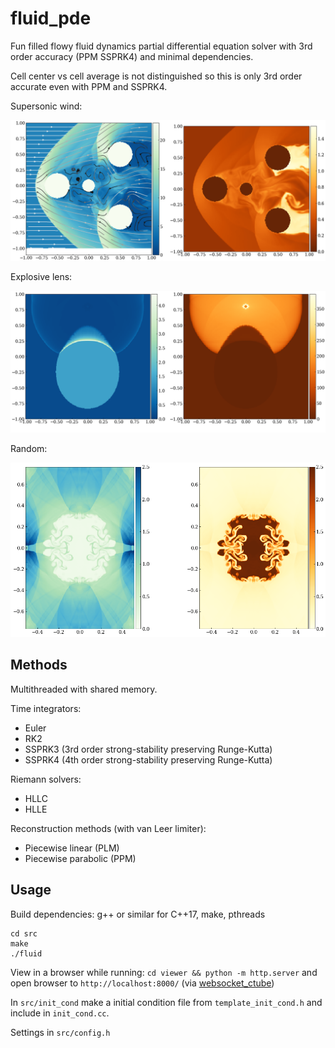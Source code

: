 # fluid_pde
Fun filled flowy fluid dynamics partial differential equation solver with 3rd
order accuracy (PPM SSPRK4) and minimal dependencies.

Cell center vs cell average is not distinguished so this is only 3rd order
accurate even with PPM and SSPRK4.

Supersonic wind:

![supersonic_wind](supersonic.png)


Explosive lens:

![explosive_lens](explosive_lens.png)


Random:

![post_blast](post_blast.png)

## Methods
Multithreaded with shared memory.

Time integrators:
- Euler
- RK2
- SSPRK3 (3rd order strong-stability preserving Runge-Kutta)
- SSPRK4 (4th order strong-stability preserving Runge-Kutta)

Riemann solvers:
- HLLC
- HLLE

Reconstruction methods (with van Leer limiter):
- Piecewise linear (PLM)
- Piecewise parabolic (PPM)

## Usage
Build dependencies: g++ or similar for C++17, make, pthreads

```
cd src
make
./fluid
```

View in a browser while running: `cd viewer && python -m http.server` and
open browser to `http://localhost:8000/` (via
[websocket_ctube](https://github.com/bryance-oyang/websocket_ctube))

In `src/init_cond` make a initial condition file from `template_init_cond.h` and
include in `init_cond.cc`.

Settings in `src/config.h`
